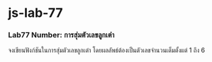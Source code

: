 # js-lab-77
### Lab77 Number: การสุ่มตัวเลขลูกเต๋า
จงเขียนฟังก์ชันในการสุ่มตัวเลขลูกเต๋า โดยผลลัพธ์ต้องเป็นตัวเลขจำนวนเต็มตั้งแต่ 1 ถึง 6
